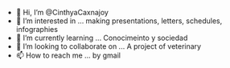 - 👋 Hi, I’m @CinthyaCaxnajoy
- 👀 I’m interested in ... making presentations, letters, schedules, infographies 
- 🌱 I’m currently learning ... Conocimeinto y sociedad 
- 💞️ I’m looking to collaborate on ... A project of veterinary 
- 📫 How to reach me ... by gmail 

<!---
CinthyaCaxnajoy/CinthyaCaxnajoy is a ✨ special ✨ repository because its `README.md` (this file) appears on your GitHub profile.
You can click the Preview link to take a look at your changes.
--->
